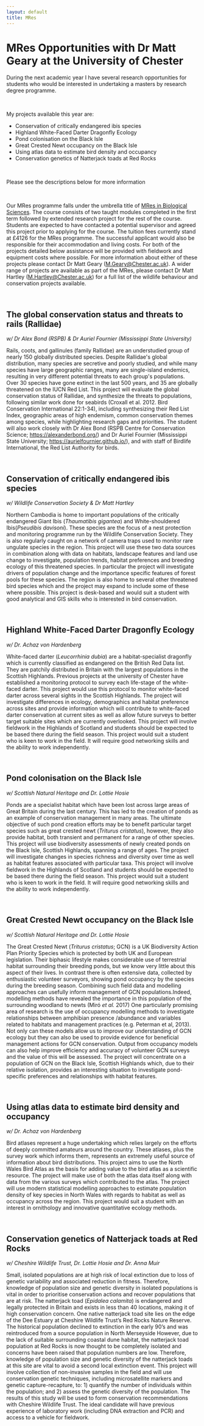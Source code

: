 ```yaml
---
layout: default
title: MRes
---
```


MRes Opportunities with Dr Matt Geary at the University of Chester
=====================================================================

During the next academic year I have several research opportunities for
students who would be interested in undertaking a masters by research
degree programme.

<br>

My projects available this year are:
* Conservation of critically endangered ibis species  
* Highland White-Faced Darter Dragonfly Ecology  
* Pond colonisation on the Black Isle  
* Great Crested Newt occupancy on the Black Isle  
* Using atlas data to estimate bird density and occupancy
* Conservation genetics of Natterjack toads at Red Rocks

<br>

Please see the descriptions below for more information

<br>

Our MRes programme falls under the umbrella title of [MRes in Biological
Sciences](http://www.chester.ac.uk/biological-sciences/research/MRes-programmes). The
course consists of two taught modules completed in the first term
followed by extended research project for the rest of the course.
Students are expected to have contacted a potential supervisor and
agreed this project prior to applying for the course. The tuition fees
currently stand at £4126 for the MRes programme. The successful
applicant would also be responsible for their accommodation and living
costs. For both of the projects detailed below assistance will be
provided with fieldwork and equipment costs where possible. For more
information about either of these projects please contact Dr Matt Geary
(<M.Geary@Chester.ac.uk>). A wider range of projects are available as
part of the MRes, please contact Dr Matt Hartley
(<M.Hartley@Chester.ac.uk>) for a full list of the wildlife behaviour
and conservation projects available.

<br>

The global conservation status and threats to rails (Rallidae)
-----------------------------------------------------------------
_w/ Dr Alex Bond (RSPB) & Dr Auriel Fournier (Mississippi State University)_

Rails, coots, and gallinules (family Rallidae) are an understudied group of nearly 150 globally distributed species. Despite Rallidae's global distribution, many species are secretive and poorly studied, and while many species have large geographic ranges, many are single-island endemics, resulting in very different potential threats to each group's populations. Over 30 species have gone extinct in the last 500 years, and 35 are globally threatened on the IUCN Red List.  This project will evaluate the global conservation status of Rallidae, and synthesize the threats to populations, following similar work done for seabirds (Croxall et al. 2012. Bird Conservation International 22:1-34), including synthesizing their Red List Index, geographic areas of high endemism, common conservation themes among species, while highlighting research gaps and priorities. The student will also work closely with Dr Alex Bond (RSPB Centre for Conservation Science; https://alexanderbond.org/) and Dr Auriel Fournier (Mississippi State University; https://aurielfournier.github.io/), and with staff of Birdlife International, the Red List Authority for birds.

<br>


Conservation of critically endangered ibis species  
-----------------------------------------------------  
_w/ Wildlife Conservation Society & Dr Matt Hartley_  
  
Northern Cambodia is home to important populations of the critically endangered Giant Ibis (_Thaumatibis gigantea_) and White-shouldered Ibis(_Pseudibis davisoni_). These species are the focus of a nest protection and monitoring programme run by the Wildlife Conservation Society. They is also regularly caught on a network of camera traps used to monitor rare ungulate species in the region. This project will use these two data sources in combination along with data on habitats, landscape features and land use change to investigate, population trends, habitat preferences and breeding ecology of this threatened species. In particular the project will investigate drivers of population change and the importance specific features of forest pools for these species. The region is also home to several other threatened bird species which and the project may expand to include some of these where possible. This project is desk-based and would suit a student with good analytical and GIS skills who is interested in bird conservation.

<br>

Highland White-Faced Darter Dragonfly Ecology
------------------------------------------------
_w/ Dr. Achaz von Hardenberg_  

White-faced darter (_Leucorrhinia dubia_) are a habitat-specialist dragonfly which is currently classified as endangered on the British Red Data list. They are patchily distributed in Britain with the largest populations in the Scottish Highlands. Previous projects at the university of Chester have established a monitoring protocol to survey each life-stage of the white-faced darter. This project would use this protocol to monitor white-faced darter across several sights in the Scottish Highlands. The project will investigate differences in ecology, demographics and habitat preference across sites and provide information which will contribute to white-faced darter conservation at current sites as well as allow future surveys to better target suitable sites which are currently overlooked. This project will involve fieldwork in the Highlands of Scotland and students should be expected to be based there during the field season. This project would suit a student who is keen to work in the field. It will require good networking skills and the ability to work independently.

<br>

Pond colonisation on the Black Isle
------------------------------------------------
_w/ Scottish Natural Heritage and Dr. Lottie Hosie_  

Ponds are a specialist habitat which have been lost across large areas of Great Britain during the last century. This has led to the creation of ponds as an example of conservation management in many areas. The ultimate objective of such pond creation efforts may be to benefit particular target species such as great crested newt (_Triturus cristatus_), however, they also provide habitat, both transient and permanent for a range of other species. This project will use biodiversity assessments of newly created ponds on the Black Isle, Scottish Highlands, spanning a range of ages. The project will investigate changes in species richness and diversity over time as well as habitat features associated with particular taxa. This project will involve fieldwork in the Highlands of Scotland and students should be expected to be based there during the field season. This project would suit a student who is keen to work in the field. It will require good networking skills and the ability to work independently.

<br>

Great Crested Newt occupancy on the Black Isle
------------------------------------------------
_w/ Scottish Natural Heritage and Dr. Lottie Hosie_  

The Great Crested Newt (_Triturus cristatus_; GCN) is a UK Biodiversity Action Plan Priority Species which is protected by both UK and European legislation. Their biphasic lifestyle makes considerable use of terrestrial habitat surrounding their breeding ponds, but we know very little about this aspect of their lives. In contrast there is often extensive data, collected by enthusiastic volunteer surveyors, showing pond occupancy by the species during the breeding season. Combining such field data and modelling approaches can usefully inform management of GCN populations.Indeed, modelling methods have revealed the importance in this population of the surrounding woodland to newts (Miró _et al._ 2017) One particularly promising area of research is the use of occupancy modelling methods to investigate relationships between amphibian presence /abundance and variables related to habitats and management practices (e.g. Peterman et al, 2013). Not only can these models allow us to improve our understanding of GCN ecology but they can also be used to provide evidence for beneficial management actions for GCN conservation. Output from occupancy models can also help improve efficiency and accuracy of volunteer GCN surveys  and the value of this will be assessed. The project will concentrate on a population of GCN on the Black Isle, Scottish Highlands which, due to their relative isolation, provides an interesting situation to investigate pond-specific preferences and relationships with habitat features.

<br>

Using atlas data to estimate bird density and occupancy
------------------------------------------------
_w/ Dr. Achaz von Hardenberg_  

Bird atlases represent a huge undertaking which relies largely on the efforts of deeply committed amateurs around the country. These atlases, plus the survey work which informs them, represents an extremely useful source of information about bird distributions. This project aims to use the North Wales Bird Atlas as the basis for adding value to the bird atlas as a scientific resource. The project will make use of both the atlas data itself along with data from the various surveys which contributed to the atlas. The project will use modern statistical modelling approaches to estimate population density of key species in North Wales with regards to habitat as well as occupancy across the region. This project would suit a student with an interest in ornithology and innovative quantitative ecology methods.

<br>

Conservation genetics of Natterjack toads at Red Rocks
------------------------------------------------
_w/ Cheshire Wildlife Trust, Dr. Lottie Hosie and Dr. Anna Muir_  

Small, isolated populations are at high risk of local extinction due to loss of genetic variability and
associated reduction in fitness. Therefore, knowledge of population size and genetic diversity in
isolated populations is vital in order to prioritise conservation actions and recover populations that
are at risk. The natterjack toad (_Epidalea calamita_) is endangered and legally protected in Britain
and exists in less than 40 locations, making it of high conservation concern. One native natterjack
toad site lies on the edge of the Dee Estuary at Cheshire Wildlife Trust’s Red Rocks Nature Reserve. The historical population declined to extinction in the early 90’s and was reintroduced from a source population in North Merseyside However, due to the lack of suitable surrounding coastal dune habitat, the natterjack toad
population at Red Rocks is now thought to be completely isolated and concerns have been raised
that population numbers are low. Therefore, knowledge of population size and genetic diversity of
the natterjack toads at this site are vital to avoid a second local extinction event.
This project will involve collection of non-invasive samples in the field and will use conservation
genetic techniques, including microsatellite markers and genetic capture-recapture, to: 1) quantify
the number of individuals within the population; and 2) assess the genetic diversity of the
population. The results of this study will be used to form conservation recommendations with
Cheshire Wildlife Trust. The ideal candidate will have previous experience of laboratory work (including DNA extraction
and PCR) and access to a vehicle for fieldwork.  

